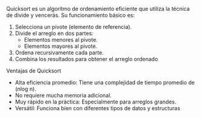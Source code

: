 Quicksort es un algoritmo de ordenamiento eficiente que utiliza la técnica de divide y vencerás. Su funcionamiento básico es:

1. Selecciona un pivote (elemento de referencia).
2. Divide el arreglo en dos partes:
   - Elementos menores al pivote.
   - Elementos mayores al pivote.
3. Ordena recursivamente cada parte.
4. Combina los resultados para obtener el arreglo ordenado


Ventajas de Quicksort
- Alta eficiencia promedio: Tiene una complejidad de tiempo promedio de (nlog n).
- No requiere mucha memoria adicional.
- Muy rápido en la práctica: Especialmente para arreglos grandes.
- Versátil: Funciona bien con diferentes tipos de datos y estructuras
